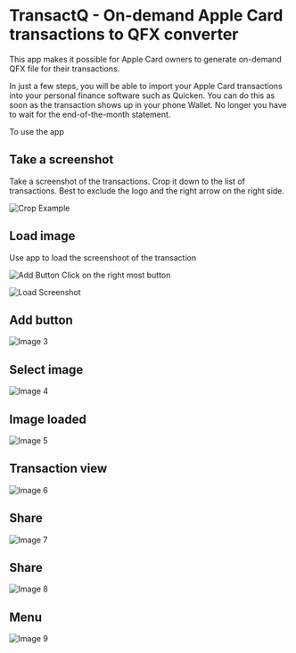 # TransactQ - On-demand Apple Card transactions to QFX converter

This app makes it possible for Apple Card owners to generate on-demand QFX file for their transactions. 

In just a few steps, you will be able to import your Apple Card transactions into your personal finance software such as Quicken. You can do this as soon as the transaction shows up in your phone Wallet. No longer you have to wait for the end-of-the-month statement.

To use the app

## Take a screenshot
Take a screenshot of the transactions. Crop it down to the list of transactions. Best to exclude the logo and the right arrow on the right side.

![Crop Example](crop.png)
## Load image
Use app to load the screenshoot of the transaction

![Add Button](1.png)
Click on the right most button

![Load Screenshot](2.png)

## Add button
![Image 3](3.png)

## Select image
![Image 4](4.png)

## Image loaded
![Image 5](5.png)

## Transaction view
![Image 6](6.png)

## Share 
![Image 7](7.png)

## Share
![Image 8](8.png)

## Menu
![Image 9](9.png)
